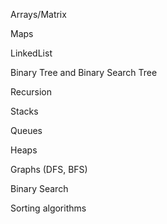Arrays/Matrix

Maps

LinkedList

Binary Tree and Binary Search Tree

Recursion

Stacks

Queues

Heaps

Graphs (DFS, BFS)

Binary Search

Sorting algorithms
